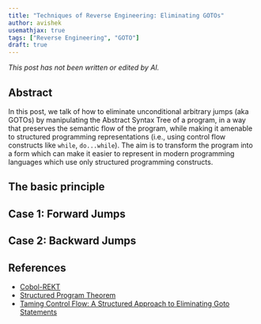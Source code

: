 ```yaml
---
title: "Techniques of Reverse Engineering: Eliminating GOTOs"
author: avishek
usemathjax: true
tags: ["Reverse Engineering", "GOTO"]
draft: true
---
```


_This post has not been written or edited by AI._

## Abstract
In this post, we talk of how to eliminate unconditional arbitrary jumps (aka GOTOs) by manipulating the Abstract Syntax Tree of a program, in a way that preserves the semantic flow of the program, while making it amenable to structured programming representations (i.e., using control flow constructs like ```while```, ```do...while```). The aim is to transform the program into a form which can make it easier to represent in modern programming languages which use only structured programming constructs.

## The basic principle

## Case 1: Forward Jumps

## Case 2: Backward Jumps

## References
- [Cobol-REKT](https://github.com/avishek-sen-gupta/cobol-rekt)
- [Structured Program Theorem](https://en.wikipedia.org/wiki/Structured_program_theorem)
- [Taming Control Flow: A Structured Approach to Eliminating Goto Statements](https://www.researchgate.net/publication/2609386_Taming_Control_Flow_A_Structured_Approach_to_Eliminating_Goto_Statements)
